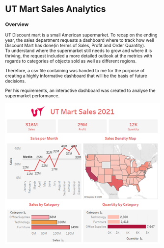 # UT Mart Sales Analytics

###  Overview 

UT Discount mart is a small American supermarket.
To recap on the ending year, the sales department requests a dashboard where to track how well Discount Mart has done(in terms of Sales, Profit and Order Quantity).  
To understand where the supermarket still needs to grow and where it is thriving, the request included a more detailed outlook at the metrics with regards to categories of objects sold as well as different regions.  

Therefore, a csv file containing was handed to me for the purpose of creating a highly informative dashboard that will be the basis of future decisions.

Per his requirements, an interactive dashboard was created to analyse the supermarket performance.   

![UT Mart Sales Dashboard](https://github.com/GrazianoLuca/Sales-Tableau-Dashboard/blob/main/Dashboard.PNG)


